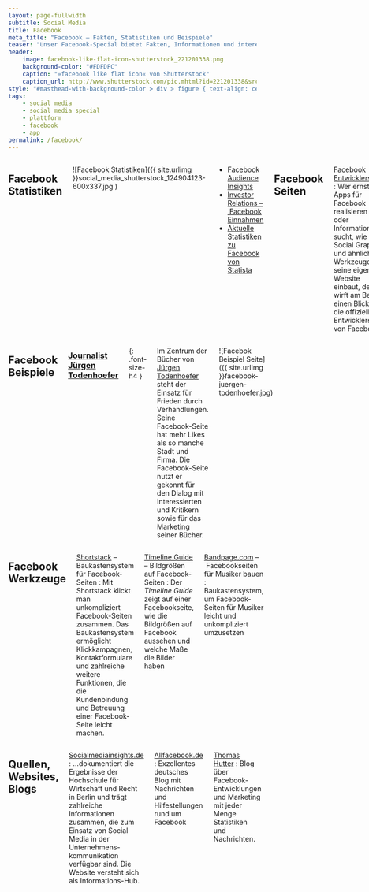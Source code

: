 ```yaml
---
layout: page-fullwidth
subtitle: Social Media
title: Facebook
meta_title: "Facebook – Fakten, Statistiken und Beispiele"
teaser: "Unser Facebook-Special bietet Fakten, Informationen und interessante Marketing-Beispiele rund um das erfolgreichste soziale Netzwerk der Welt."
header:
    image: facebook-like-flat-icon-shutterstock_221201338.png
    background-color: "#FDFDFC"
    caption: "»facebook like flat icon« von Shutterstock"
    caption_url: http://www.shutterstock.com/pic.mhtml?id=221201338&src=id
style: "#masthead-with-background-color > div > figure { text-align: center };"
tags:
    - social media
    - social media special
    - plattform
    - facebook
    - app
permalink: /facebook/
---
```

<div class="row">
<div class="large-7 columns" markdown="1">

## Facebook Statistiken

![Facebook Statistiken]({{ site.urlimg }}social_media_shutterstock_124904123-600x337.jpg  )

- [Facebook Audience Insights][3]
- [Investor Relations – Facebook Einnahmen][4]
- [Aktuelle Statistiken zu Facebook von Statista][1]



## Facebook Seiten

[Facebook Entwicklerseiten](http://developers.facebook.com/docs/)
:   Wer ernsthaft Apps für Facebook realisieren will oder Informationen sucht, wie man Social Graph und ähnliche Werkzeuge in seine eigene Website einbaut, der wirft am Besten einen Blick auf die offiziellen Entwicklerseiten von Facebook.



</div><!-- /.large-7 -->
<div class="large-5 columns" markdown="1">


## Facebook Beispiele

### [Journalist Jürgen Todenhoefer][2]
{: .font-size-h4 }

Im Zentrum der Bücher von [Jürgen Todenhoefer][5] steht der Einsatz für Frieden durch Verhandlungen. Seine Facebook-Seite hat mehr Likes als so manche Stadt und Firma. Die Facebook-Seite nutzt er gekonnt für den Dialog mit Interessierten und Kritikern sowie für das Marketing seiner Bücher.

![Facebok Beispiel Seite]({{ site.urlimg }}facebook-juergen-todenhoefer.jpg)



</div><!-- /.large-5 -->
</div><!-- /.row -->




<div class="row">
<div class="medium-6 columns" markdown="1">

## Facebook Werkzeuge

[Shortstack](http://www.shortstack.com/) – Baukastensystem für Facebook-Seiten
:   Mit Shortstack klickt man unkompliziert Facebook-Seiten zusammen. Das Baukastensystem ermöglicht Klickkampagnen, Kontaktformulare und zahlreiche weitere Funktionen, die die Kundenbindung und Betreuung einer Facebook-Seite leicht machen.

[Timeline Guide](https://www.facebook.com/TimelineguidebyTO) – Bildgrößen auf Facebook-Seiten
:   Der *Timeline Guide* zeigt auf einer Facebookseite, wie die Bildgrößen auf Facebook aussehen und welche Maße die Bilder haben

[Bandpage.com](https://www.bandpage.com/) – Facebookseiten für Musiker bauen
:   Baukastensystem, um Facebook-Seiten für Musiker leicht und unkompliziert umzusetzen



</div><!-- /.medium-6.columns -->
<div class="medium-6 columns" markdown="1">

## Quellen, Websites, Blogs

[Socialmediainsights.de](http://socialmediainsights.de/)
:   ...dokumentiert die Ergebnisse der Hochschule für Wirtschaft und Recht in Berlin und trägt zahlreiche Informationen zusammen, die zum Einsatz von Social Media in der Unternehmens-kommunikation verfügbar sind. Die Website versteht sich als Informations-Hub.

[Allfacebook.de](http://allfacebook.de/)
:   Exzellentes deutsches Blog mit Nachrichten und Hilfestellungen rund um Facebook

[Thomas Hutter](http://www.thomashutter.com/?s=facebook)
:   Blog über Facebook-Entwicklungen und Marketing mit jeder Menge Statistiken und Nachrichten.

</div><!-- /.medium-6.columns -->
</div><!-- /.row -->







 [1]: http://de.statista.com/themen/138/facebook/
 [2]: https://www.facebook.com/JuergenTodenhoefer
 [3]: https://www.facebook.com/ads/audience_insights/
 [4]: http://investor.fb.com/
 [5]: http://juergentodenhoefer.de/biografie/
 [6]: #
 [7]: #
 [8]: #
 [9]: #
 [10]: #
